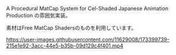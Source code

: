 ﻿A Procedural MatCap System for Cel-Shaded Japanese Animation Production
の雰囲気実装。

素材はFree MatCap Shadersのものを利用しています。



https://user-images.githubusercontent.com/11629008/173399739-215e1e92-3acc-44e5-b35b-09d129c4f401.mp4

